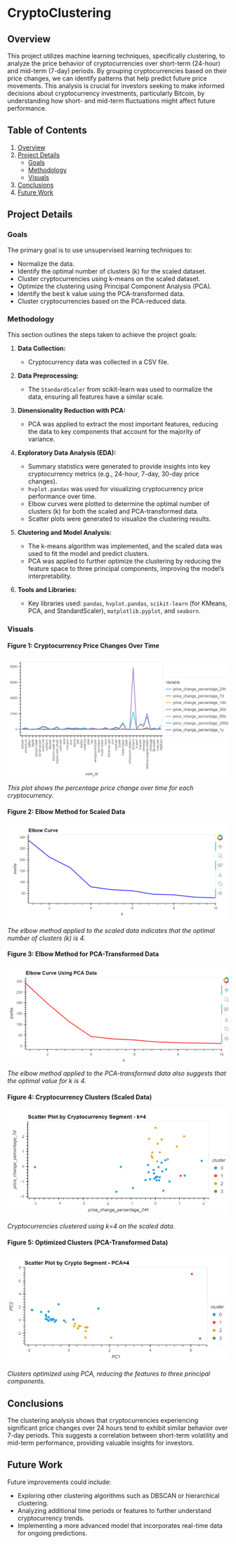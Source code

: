 # CryptoClustering

## Overview
This project utilizes machine learning techniques, specifically clustering, to analyze the price behavior of cryptocurrencies over short-term (24-hour) and mid-term (7-day) periods. 
By grouping cryptocurrencies based on their price changes, we can identify patterns that help predict future price movements. 
This analysis is crucial for investors seeking to make informed decisions about cryptocurrency investments, particularly Bitcoin, by understanding how short- and mid-term fluctuations might affect future performance.

## Table of Contents
1. [Overview](#overview)
2. [Project Details](#project-details)
   - [Goals](#goals)
   - [Methodology](#methodology)
   - [Visuals](#visuals)
3. [Conclusions](#conclusions)
4. [Future Work](#future-work)

## Project Details

### Goals
The primary goal is to use unsupervised learning techniques to:
   - Normalize the data.
   - Identify the optimal number of clusters (k) for the scaled dataset.
   - Cluster cryptocurrencies using k-means on the scaled dataset.
   - Optimize the clustering using Principal Component Analysis (PCA).
   - Identify the best k value using the PCA-transformed data.
   - Cluster cryptocurrencies based on the PCA-reduced data.

### Methodology
This section outlines the steps taken to achieve the project goals:

1. **Data Collection:**
   - Cryptocurrency data was collected in a CSV file.

2. **Data Preprocessing:**
   - The `StandardScaler` from scikit-learn was used to normalize the data, ensuring all features have a similar scale.

3. **Dimensionality Reduction with PCA:**
   - PCA was applied to extract the most important features, reducing the data to key components that account for the majority of variance.

4. **Exploratory Data Analysis (EDA):**
   - Summary statistics were generated to provide insights into key cryptocurrency metrics (e.g., 24-hour, 7-day, 30-day price changes).
   - `hvplot.pandas` was used for visualizing cryptocurrency price performance over time.
   - Elbow curves were plotted to determine the optimal number of clusters (k) for both the scaled and PCA-transformed data.
   - Scatter plots were generated to visualize the clustering results.

5. **Clustering and Model Analysis:**
   - The k-means algorithm was implemented, and the scaled data was used to fit the model and predict clusters.
   - PCA was applied to further optimize the clustering by reducing the feature space to three principal components, improving the model’s interpretability.

6. **Tools and Libraries:**
   - Key libraries used: `pandas`, `hvplot.pandas`, `scikit-learn` (for KMeans, PCA, and StandardScaler), `matplotlib.pyplot`, and `seaborn`.

### Visuals

#### Figure 1: Cryptocurrency Price Changes Over Time
![Figure 1](https://github.com/pixare7/CryptoClustering/blob/main/images/fig01.png)

*This plot shows the percentage price change over time for each cryptocurrency.*

#### Figure 2: Elbow Method for Scaled Data
![Figure 2](https://github.com/pixare7/CryptoClustering/blob/main/images/fig02.png)

*The elbow method applied to the scaled data indicates that the optimal number of clusters (k) is 4.*

#### Figure 3: Elbow Method for PCA-Transformed Data
![Figure 3](https://github.com/pixare7/CryptoClustering/blob/main/images/fig03.png)

*The elbow method applied to the PCA-transformed data also suggests that the optimal value for k is 4.*

#### Figure 4: Cryptocurrency Clusters (Scaled Data)
![Figure 4](https://github.com/pixare7/CryptoClustering/blob/main/images/fig04.png)

*Cryptocurrencies clustered using k=4 on the scaled data.*

#### Figure 5: Optimized Clusters (PCA-Transformed Data)
![Figure 5](https://github.com/pixare7/CryptoClustering/blob/main/images/fig05.png)

*Clusters optimized using PCA, reducing the features to three principal components.*

## Conclusions
The clustering analysis shows that cryptocurrencies experiencing significant price changes over 24 hours tend to exhibit similar behavior over 7-day periods. 
This suggests a correlation between short-term volatility and mid-term performance, providing valuable insights for investors. 

## Future Work
Future improvements could include:
   - Exploring other clustering algorithms such as DBSCAN or hierarchical clustering.
   - Analyzing additional time periods or features to further understand cryptocurrency trends.
   - Implementing a more advanced model that incorporates real-time data for ongoing predictions.
